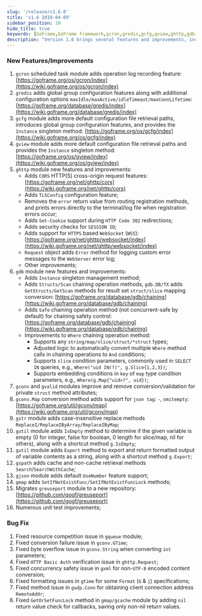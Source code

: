 ```yaml
---
slug: '/release/v1.6.0'
title: 'v1.6 2019-04-09'
sidebar_position: 10
hide_title: true
keywords: [GoFrame,GoFrame framework,gcron,gredis,gcfg,gview,ghttp,gdb,gconv,gvalid]
description: "Version 1.6 brings several features and improvements, including the operation log record for the gcron scheduled task module, global group configuration for the gredis module, optimization of default configuration file retrieval paths for the gcfg and gview modules, CORS support for the ghttp module, TLSConfig configuration, and the new chaining operation methods for the gdb module. Several issues regarding resource competition and conversion failures in various modules have been fixed, significantly enhancing the system's stability and security."
---
```


### New Features/Improvements

1. `gcron` scheduled task module adds operation log recording feature: [https://goframe.org/os/gcron/index](https://wiki.goframe.org/os/gcron/index)
2. `gredis` adds global group configuration features along with additional configuration options `maxIdle/maxActive/idleTimeout/maxConnLifetime`: [https://goframe.org/database/gredis/index](https://wiki.goframe.org/database/gredis/index)
3. `gcfg` module adds more default configuration file retrieval paths, introduces global group configuration features, and provides the `Instance` singleton method: [https://goframe.org/os/gcfg/index](https://wiki.goframe.org/os/gcfg/index)
4. `gview` module adds more default configuration file retrieval paths and provides the `Instance` singleton method: [https://goframe.org/os/gview/index](https://wiki.goframe.org/os/gview/index)
5. `ghttp` module new features and improvements:
    - Adds `CORS` HTTP(S) cross-origin request features: [https://goframe.org/net/ghttp/cors](https://wiki.goframe.org/net/ghttp/cors)
    - Adds `TLSConfig` configuration feature;
    - Removes the `error` return value from routing registration methods, and prints errors directly to the terminal/log file when registration errors occur;
    - Adds `Set-Cookie` support during `HTTP Code 302` redirections;
    - Adds security checks for `SESSION ID`;
    - Adds support for `HTTPS` based `WebSocket` (`WSS`): [https://goframe.org/net/ghttp/websocket/index](https://wiki.goframe.org/net/ghttp/websocket/index)
    - `Request` object adds `Error` method for logging custom error messages to the `WebServer` error log;
    - Other improvements;
6. `gdb` module new features and improvements:
    - Adds `Instance` singleton management method;
    - Adds `Structs/Scan` chaining operation methods, `gdb.DB/TX` adds `GetStructs/GetScan` methods for result set `struct/slice` mapping conversion: [https://goframe.org/database/gdb/chaining](https://wiki.goframe.org/database/gdb/chaining)
    - Adds `Safe` chaining operation method (not concurrent-safe by default) for chaining safety control: [https://goframe.org/database/gdb/chaining](https://wiki.goframe.org/database/gdb/chaining)
    - Improvements to `Where` chaining operation method:
      - Supports any `string/map/slice/struct/*struct` types;
      - Adjusted logic to automatically convert multiple `Where` method calls in chaining operations to `And` conditions;
      - Supports `slice` condition parameters, commonly used in `SELECT IN` queries, e.g., `Where("uid IN(?)", g.Slice{1,2,3})`;
      - Supports embedding conditions in `key` of `map` type condition parameters, e.g., `Where(g.Map{"uid>?", uid})`;
7. `gconv` and `gvalid` modules improve and remove conversion/validation for private `struct` method attributes;
8. `gconv.Map` conversion method adds support for `json tag`: `-`, `omitempty`: [https://goframe.org/util/gconv/map](https://wiki.goframe.org/util/gconv/map)
9. `gstr` module adds case-insensitive replace methods `ReplaceI/ReplaceIByArray/ReplaceIByMap`;
10. `gutil` module adds `IsEmpty` method to determine if the given variable is empty (0 for integer, false for boolean, 0 length for slice/map, nil for others), along with a shortcut method `g.IsEmpty`;
11. `gutil` module adds `Export` method to export and return formatted output of variable contents as a string, along with a shortcut method `g.Export`;
12. `gspath` adds cache and non-cache retrieval methods `Search`/`SearchWithCache`;
13. `gjson` module adds default `UseNumber` feature support;
14. `gmap` adds `SetIfNotExistFunc/SetIfNotExistFuncLock` methods;
15. Migrates `greuseport` module to a new repository: [https://github.com/gogf/greuseport](https://github.com/gogf/greuseport)
16. Numerous unit test improvements;

### Bug Fix

1. Fixed resource competition issue in `gqueue` module;
2. Fixed conversion failure issue in `gconv.GTime`;
3. Fixed byte overflow issue in `gconv.String` when converting `int` parameters;
4. Fixed `HTTP Basic Auth` verification issue in `ghttp.Request`;
5. Fixed concurrency safety issue in `gxml` for non-`UTF-8` encoded content conversion;
6. Fixed formatting issues in `gtime` for some `Format` (`G` & `j`) specifications;
7. Fixed method issue in `gudp.Conn` for obtaining client connection address `RemoteAddr`;
8. Fixed `GetOrSetFuncLock` method in `gmap/gcache` module by adding `nil` return value check for callbacks, saving only non-nil return values.